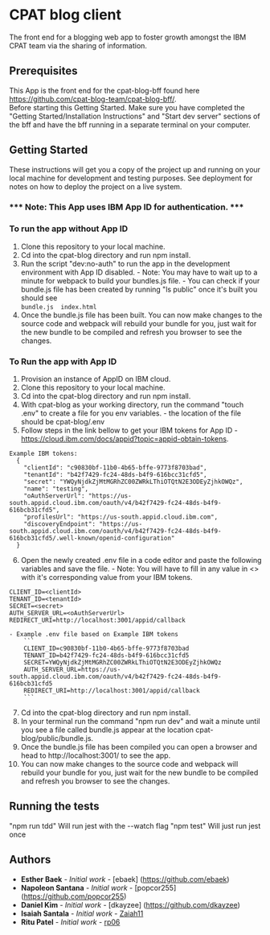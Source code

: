 # CPAT blog client
The front end for a blogging web app to foster growth amongst the IBM CPAT team via the sharing of information. 

## Prerequisites  
  This App is the front end for the cpat-blog-bff found here https://github.com/cpat-blog-team/cpat-blog-bff/.  
  Before starting this Getting Started. Make sure you have completed the "Getting Started/Installation Instructions" and "Start dev server" sections of the bff and have the bff running in a separate terminal on your computer.


## Getting Started

These instructions will get you a copy of the project up and running on your local machine for development and testing purposes. See deployment for notes on how to deploy the project on a live system.

### *** Note: This App uses IBM App ID for authentication. ***

### To run the app without App ID
  1. Clone this repository to your local machine.
  2. Cd into the cpat-blog directory and run npm install.
  3. Run the script "dev:no-auth" to run the app in the development environment with App ID disabled.
    - Note: You may have to wait up to a minute for webpack to build your bundles.js file. 
    - You can check if your bundle.js file has been created by running "ls public" once it's built you should see   
      ```bundle.js	index.html```
  4. Once the bundle.js file has been built. You can now make changes to the source code and webpack will rebuild your bundle for you, just wait for the new bundle to be compiled and refresh you browser to see the changes.

### To Run the app with App ID
  1. Provision an instance of AppID on IBM cloud.
  2. Clone this repository to your local machine.
  3. Cd into the cpat-blog directory and run npm install.
  4. With cpat-blog as your working directory, run the command "touch .env" to create a file for you env variables.
    - the location of the file should be cpat-blog/.env
  5. Follow steps in the link bellow to get your IBM tokens for App ID 
    - https://cloud.ibm.com/docs/appid?topic=appid-obtain-tokens.
    
    Example IBM tokens:
      {
        "clientId": "c90830bf-11b0-4b65-bffe-9773f8703bad",
        "tenantId": "b42f7429-fc24-48ds-b4f9-616bcc31cfd5",
        "secret": "YWQyNjdkZjMtMGRhZC00ZWRkLThiOTQtN2E3ODEyZjhkOWQz",
        "name": "testing",
        "oAuthServerUrl": "https://us-south.appid.cloud.ibm.com/oauth/v4/b42f7429-fc24-48ds-b4f9-616bcb31cfd5",
        "profilesUrl": "https://us-south.appid.cloud.ibm.com",
        "discoveryEndpoint": "https://us-south.appid.cloud.ibm.com/oauth/v4/b42f7429-fc24-48ds-b4f9-616bcb31cfd5/.well-known/openid-configuration"
      }

  6. Open the newly created .env file in a code editor and paste the following variables and save the file. 
    - Note: You will have to fill in any value in <> with it's corresponding value from your IBM tokens.
    
    CLIENT_ID=<clientId>
    TENANT_ID=<tenantId>
    SECRET=<secret>
    AUTH_SERVER_URL=<oAuthServerUrl>
    REDIRECT_URI=http://localhost:3001/appid/callback

    - Example .env file based on Example IBM tokens
        ```
        CLIENT_ID=c90830bf-11b0-4b65-bffe-9773f8703bad
        TENANT_ID=b42f7429-fc24-48ds-b4f9-616bcc31cfd5
        SECRET=YWQyNjdkZjMtMGRhZC00ZWRkLThiOTQtN2E3ODEyZjhkOWQz
        AUTH_SERVER_URL=https://us-south.appid.cloud.ibm.com/oauth/v4/b42f7429-fc24-48ds-b4f9-616bcb31cfd5
        REDIRECT_URI=http://localhost:3001/appid/callback
        ```

  7. Cd into the cpat-blog directory and run npm install.
  8. In your terminal run the command "npm run dev" and wait a minute until you see a file called bundle.js appear at the location cpat-blog/public/bundle.js.
  9. Once the bundle.js file has been compiled you can open a browser and head to http://localhost:3001/ to see the app.
  10. You can now make changes to the source code and webpack will rebuild your bundle for you, just wait for the new bundle to be compiled and refresh you browser to see the changes.

## Running the tests
"npm run tdd" Will run jest with the --watch flag
"npm test" Will just run jest once 

<!-- ## Deployment

...Add additional notes about how to deploy this on a live system... -->

## Authors

* **Esther Baek** - *Initial work* - [ebaek] (https://github.com/ebaek)
* **Napoleon Santana** - *Initial work* - [popcor255] (https://github.com/popcor255)
* **Daniel Kim** - *Initial work* - [dkayzee] (https://github.com/dkayzee)
* **Isaiah Santala** - *Initial work* - [Zaiah11](https://github.com/Zaiah11)
* **Ritu Patel** - *Initial work* - [rp06](https://github.com/rp06)
